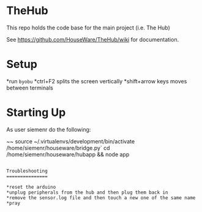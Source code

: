 TheHub
======

This repo holds the code base for the main project (i.e. The Hub)

See https://github.com/HouseWare/TheHub/wiki for documentation.

Setup
=====

*run `byobu`
*ctrl+F2 splits the screen vertically
*shift+arrow keys moves between terminals

Starting Up
===========

As user siemenr do the following:

~~
source ~/.virtualenvs/development/bin/activate
/home/siemenr/houseware/bridge.py`
cd /home/siemenr/houseware/hubapp && node app
~~~

Troubleshooting
===============

*reset the arduino
*unplug peripherals from the hub and then plug them back in
*remove the sensor.log file and then touch a new one of the same name
*pray
